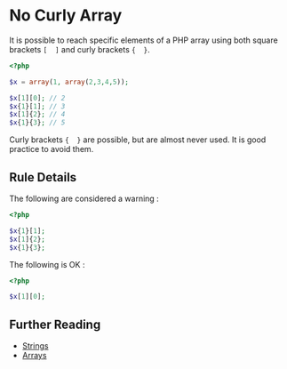 <!-- Good Practices -->
# No Curly Array

It is possible to reach specific elements of a PHP array using both square brackets `[  ]` and curly brackets `{  }`. 

```php
<?php

$x = array(1, array(2,3,4,5));

$x[1][0]; // 2
$x{1}[1]; // 3
$x[1]{2}; // 4
$x{1}{3}; // 5

```


Curly brackets `{  }` are possible, but are almost never used. It is good practice to avoid them.


## Rule Details

The following are considered a warning : 

```php
<?php

$x{1}[1]; 
$x[1]{2}; 
$x{1}{3}; 

```


The following is OK : 

```php
<?php

$x[1][0];

```


## Further Reading

* [Strings](http://php.net/language.types.string)
* [Arrays](http://php.net/language.types.array)

